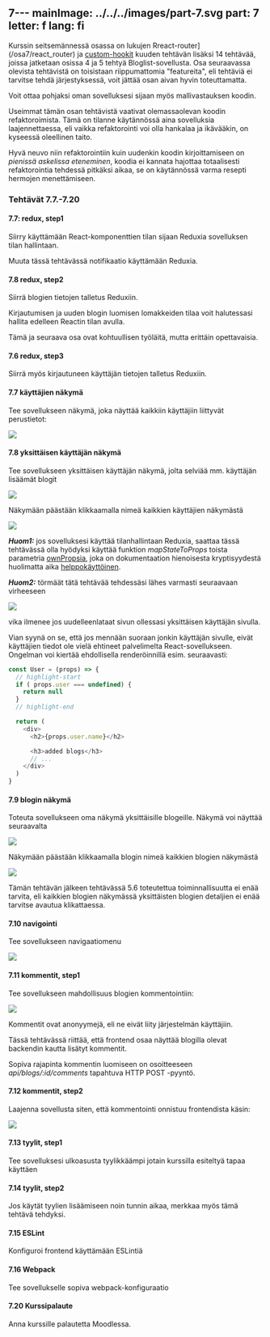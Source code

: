 7---
mainImage: ../../../images/part-7.svg
part: 7
letter: f
lang: fi
---

<div class="content">

Kurssin seitsemännessä osassa on lukujen Rreact-router](/osa7/react_router) ja [custom-hookit](/osa7/custom_hookit) kuuden tehtävän lisäksi 14 tehtävää, joissa jatketaan osissa 4 ja 5 tehtyä Bloglist-sovellusta.  Osa seuraavassa olevista tehtävistä on toisistaan riippumattomia "featureita", eli tehtäviä ei tarvitse tehdä järjestyksessä, voit jättää osan aivan hyvin toteuttamatta.

Voit ottaa pohjaksi oman sovelluksesi sijaan myös mallivastauksen koodin.

Useimmat tämän osan tehtävistä vaativat olemassaolevan koodin refaktoroimista. Tämä on tilanne käytännössä aina sovelluksia laajennettaessa, eli vaikka refaktorointi voi olla hankalaa ja ikävääkin, on kyseessä oleellinen taito.

Hyvä neuvo niin refaktorointiin kuin uudenkin koodin kirjoittamiseen on <i>pienissä askelissa eteneminen</i>, koodia ei kannata hajottaa totaalisesti refaktorointia tehdessä pitkäksi aikaa, se on käytännössä varma resepti hermojen menettämiseen.

</div>

<div class="tasks">

### Tehtävät 7.7.-7.20

#### 7.7: redux, step1

Siirry käyttämään React-komponenttien tilan sijaan Reduxia sovelluksen tilan hallintaan.

Muuta tässä tehtävässä notifikaatio käyttämään Reduxia.

#### 7.8 redux, step2

Siirrä blogien tietojen talletus Reduxiin.

Kirjautumisen ja uuden blogin luomisen lomakkeiden tilaa voit halutessasi hallita edelleen Reactin tilan avulla. 

Tämä ja seuraava osa ovat kohtuullisen työläitä, mutta erittäin opettavaisia.

#### 7.6 redux, step3

Siirrä myös kirjautuneen käyttäjän tietojen talletus Reduxiin.

#### 7.7 käyttäjien näkymä

Tee sovellukseen näkymä, joka näyttää kaikkiin käyttäjiin liittyvät perustietot:

![](../../images/7/41.png)

#### 7.8 yksittäisen käyttäjän näkymä

Tee sovellukseen yksittäisen käyttäjän näkymä, jolta selviää mm. käyttäjän lisäämät blogit

![](../../images/7/44.png)

Näkymään päästään klikkaamalla nimeä kaikkien käyttäjien näkymästä

![](../../images/7/43.png)

<i>**Huom1:**</i> jos sovelluksesi käyttää tilanhallintaan Reduxia, saattaa tässä tehtävässä olla hyödyksi käyttää funktion _mapStateToProps_ toista parametria [ownPropsia](https://react-redux.js.org/api/connect#mapstatetoprops-state-ownprops-object), joka on dokumentaation hienoisesta kryptisyydestä huolimatta aika [helppokäyttöinen](https://stackoverflow.com/questions/41198842/what-is-the-use-of-the-ownprops-arg-in-mapstatetoprops-and-mapdispatchtoprops).

<i>**Huom2:**</i> törmäät tätä tehtävää tehdessäsi lähes varmasti seuraavaan virheeseen

![](../../images/7/42a.png)

vika ilmenee jos uudelleenlataat sivun ollessasi yksittäisen käyttäjän sivulla. 

Vian syynä on se, että jos mennään suoraan jonkin käyttäjän sivulle, eivät käyttäjien tiedot ole vielä ehtineet palvelimelta React-sovellukseen. Ongelman voi kiertää ehdollisella renderöinnillä esim. seuraavasti:

```js
const User = (props) => {
  // highlight-start
  if ( props.user === undefined) { 
    return null
  }
  // highlight-end

  return (
    <div>
      <h2>{props.user.name}</h2>

      <h3>added blogs</h3>
      // ...
    </div>
  )
}
```

#### 7.9 blogin näkymä

Toteuta sovellukseen oma näkymä yksittäisille blogeille. Näkymä voi näyttää seuraavalta

![](../../images/7/45.png)

Näkymään päästään klikkaamalla blogin nimeä kaikkien blogien näkymästä

![](../../images/7/46.png)

Tämän tehtävän jälkeen tehtävässä 5.6 toteutettua toiminnallisuutta ei enää tarvita, eli kaikkien blogien näkymässä yksittäisten blogien detaljien ei enää tarvitse avautua klikattaessa.

#### 7.10 navigointi

Tee sovellukseen navigaatiomenu

![](../../images/7/47.png)

#### 7.11 kommentit, step1

Tee sovellukseen mahdollisuus blogien kommentointiin:

![](../../images/7/48.png)

Kommentit ovat anonyymejä, eli ne eivät liity järjestelmän käyttäjiin.

Tässä tehtävässä riittää, että frontend osaa näyttää blogilla olevat backendin kautta lisätyt kommentit.

Sopiva rajapinta kommentin luomiseen on osoitteeseen <i>api/blogs/:id/comments</i> tapahtuva HTTP POST -pyyntö.

#### 7.12 kommentit, step2

Laajenna sovellusta siten, että kommentointi onnistuu frontendista käsin:

![](../../images/7/49.png)

#### 7.13 tyylit, step1

Tee sovelluksesi ulkoasusta tyylikkäämpi jotain kurssilla esiteltyä tapaa käyttäen

#### 7.14 tyylit, step2

Jos käytät tyylien lisäämiseen noin tunnin aikaa, merkkaa myös tämä tehtävä tehdyksi.

#### 7.15 ESLint

Konfiguroi frontend käyttämään ESLintiä

#### 7.16 Webpack

Tee sovellukselle sopiva webpack-konfiguraatio

#### 7.20 Kurssipalaute

Anna kurssille palautetta Moodlessa.

</div>
